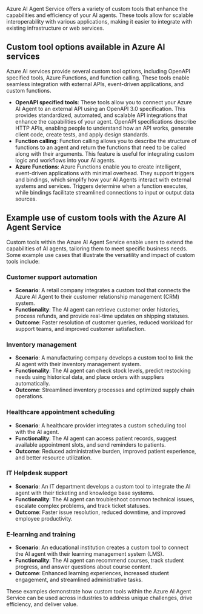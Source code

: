 Azure AI Agent Service offers a variety of custom tools that enhance the capabilities and efficiency of your AI agents. These tools allow for scalable interoperability with various applications, making it easier to integrate with existing infrastructure or web services.

## Custom tool options available in Azure AI services

Azure AI services provide several custom tool options, including OpenAPI specified tools, Azure Functions, and function calling. These tools enable seamless integration with external APIs, event-driven applications, and custom functions.

- **OpenAPI specified tools**: These tools allow you to connect your Azure AI Agent to an external API using an OpenAPI 3.0 specification. This provides standardized, automated, and scalable API integrations that enhance the capabilities of your agent. OpenAPI specifications describe HTTP APIs, enabling people to understand how an API works, generate client code, create tests, and apply design standards.
- **Function calling**: Function calling allows you to describe the structure of functions to an agent and return the functions that need to be called along with their arguments. This feature is useful for integrating custom logic and workflows into your AI agents.
- **Azure Functions**: Azure Functions enable you to create intelligent, event-driven applications with minimal overhead. They support triggers and bindings, which simplify how your AI Agents interact with external systems and services. Triggers determine when a function executes, while bindings facilitate streamlined connections to input or output data sources.

## Example use of custom tools with the Azure AI Agent Service

Custom tools within the Azure AI Agent Service enable users to extend the capabilities of AI agents, tailoring them to meet specific business needs. Some example use cases that illustrate the versatility and impact of custom tools include:

### Customer support automation

- **Scenario**: A retail company integrates a custom tool that connects the Azure AI Agent to their customer relationship management (CRM) system.
- **Functionality**: The AI agent can retrieve customer order histories, process refunds, and provide real-time updates on shipping statuses.
- **Outcome**: Faster resolution of customer queries, reduced workload for support teams, and improved customer satisfaction.

### Inventory management

- **Scenario**: A manufacturing company develops a custom tool to link the AI agent with their inventory management system.
- **Functionality**: The AI agent can check stock levels, predict restocking needs using historical data, and place orders with suppliers automatically.
- **Outcome**: Streamlined inventory processes and optimized supply chain operations.

### Healthcare appointment scheduling

- **Scenario**: A healthcare provider integrates a custom scheduling tool with the AI agent.
- **Functionality**: The AI agent can access patient records, suggest available appointment slots, and send reminders to patients.
- **Outcome**: Reduced administrative burden, improved patient experience, and better resource utilization.

### IT Helpdesk support

- **Scenario**: An IT department develops a custom tool to integrate the AI agent with their ticketing and knowledge base systems.
- **Functionality**: The AI agent can troubleshoot common technical issues, escalate complex problems, and track ticket statuses.
- **Outcome**: Faster issue resolution, reduced downtime, and improved employee productivity.

### E-learning and training

- **Scenario**: An educational institution creates a custom tool to connect the AI agent with their learning management system (LMS).
- **Functionality**: The AI agent can recommend courses, track student progress, and answer questions about course content.
- **Outcome**: Enhanced learning experiences, increased student engagement, and streamlined administrative tasks.

These examples demonstrate how custom tools within the Azure AI Agent Service can be used across industries to address unique challenges, drive efficiency, and deliver value.
